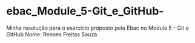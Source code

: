 # ebac_Module_5-Git_e_GitHub-
Minha resolução para o exercício proposto pela Ebac no Module 5 - Git e GitHub 
Nome: Rennes Freitas Souza
